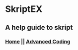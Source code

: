 # SkriptEX
## A help guide to skript

### <a href="index.md">Home</a> || <a href="av.md">Advanced Coding</a>
